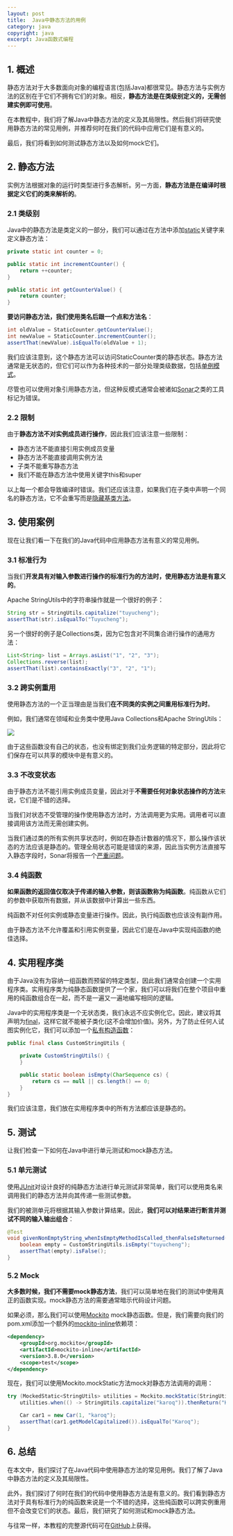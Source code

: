 ```yaml
---
layout: post
title:  Java中静态方法的用例
category: java
copyright: java
excerpt: Java函数式编程
---
```


## 1. 概述

静态方法对于大多数面向对象的编程语言(包括Java)都很常见。静态方法与实例方法的区别在于它们不拥有它们的对象。相反，**静态方法是在类级别定义的，无需创建实例即可使用**。

在本教程中，我们将了解Java中静态方法的定义及其局限性。然后我们将研究使用静态方法的常见用例，并推荐何时在我们的代码中应用它们是有意义的。

最后，我们将看到如何测试静态方法以及如何mock它们。

## 2. 静态方法

实例方法根据对象的运行时类型进行多态解析。另一方面，**静态方法是在编译时根据定义它们的类来解析的**。

### 2.1 类级别

Java中的静态方法是类定义的一部分，我们可以通过在方法中添加[static](https://www.baeldung.com/java-static)关键字来定义静态方法：

```java
private static int counter = 0;

public static int incrementCounter() {
    return ++counter;
}

public static int getCounterValue() {
    return counter;
}
```

**要访问静态方法，我们使用类名后跟一个点和方法名**：

```java
int oldValue = StaticCounter.getCounterValue();
int newValue = StaticCounter.incrementCounter();
assertThat(newValue).isEqualTo(oldValue + 1);
```

我们应该注意到，这个静态方法可以访问StaticCounter类的静态状态。静态方法通常是无状态的，但它们可以作为各种技术的一部分处理类级数据，包括[单例模式](https://www.baeldung.com/java-singleton)。

尽管也可以使用对象引用静态方法，但这种反模式通常会被诸如[Sonar](https://rules.sonarsource.com/java/RSPEC-2209)之类的工具标记为错误。

### 2.2 限制

由于**静态方法不对实例成员进行操作**，因此我们应该注意一些限制：

-   静态方法不能直接引用实例成员变量
-   静态方法不能直接调用实例方法
-   子类不能重写静态方法
-   我们不能在静态方法中使用关键字this和super

以上每一个都会导致编译时错误。我们还应该注意，如果我们在子类中声明一个同名的静态方法，它不会重写而是[隐藏基类方法](https://www.baeldung.com/java-variable-method-hiding#:~:text=Method%20hiding%20may%20happen%20in,a%20good%20place%20to%20start.)。

## 3. 使用案例

现在让我们看一下在我们的Java代码中应用静态方法有意义的常见用例。

### 3.1 标准行为

当我们**开发具有对输入参数进行操作的标准行为的方法时，使用静态方法是有意义的**。

Apache StringUtils中的字符串操作就是一个很好的例子：

```java
String str = StringUtils.capitalize("tuyucheng");
assertThat(str).isEqualTo("Tuyucheng");
```

另一个很好的例子是Collections类，因为它包含对不同集合进行操作的通用方法：

```java
List<String> list = Arrays.asList("1", "2", "3");
Collections.reverse(list);
assertThat(list).containsExactly("3", "2", "1");
```

### 3.2 跨实例重用

使用静态方法的一个正当理由是当我们**在不同类的实例之间重用标准行为时**。

例如，我们通常在领域和业务类中使用Java Collections和Apache StringUtils：

![](/assets/images/2023/java/javastaticmethodsusecases01.png)

由于这些函数没有自己的状态，也没有绑定到我们业务逻辑的特定部分，因此将它们保存在可以共享的模块中是有意义的。

### 3.3 不改变状态

由于静态方法不能引用实例成员变量，因此对于**不需要任何对象状态操作的方法**来说，它们是不错的选择。

当我们对状态不受管理的操作使用静态方法时，方法调用更为实用。调用者可以直接调用该方法而无需创建实例。

当我们通过类的所有实例共享状态时，例如在静态计数器的情况下，那么操作该状态的方法应该是静态的。管理全局状态可能是错误的来源，因此当实例方法直接写入静态字段时，Sonar将报告一个[严重问题](https://rules.sonarsource.com/java/RSPEC-2696)。

### 3.4 纯函数

**如果函数的返回值仅取决于传递的输入参数，则该函数称为纯函数**。纯函数从它们的参数中获取所有数据，并从该数据中计算出一些东西。

纯函数不对任何实例或静态变量进行操作。因此，执行纯函数也应该没有副作用。

由于静态方法不允许覆盖和引用实例变量，因此它们是在Java中实现纯函数的绝佳选择。

## 4. 实用程序类

由于Java没有为容纳一组函数而预留的特定类型，因此我们通常会创建一个实用程序类。实用程序类为纯静态函数提供了一个家，我们可以将我们在整个项目中重用的纯函数组合在一起，而不是一遍又一遍地编写相同的逻辑。

Java中的实用程序类是一个无状态类，我们永远不应实例化它。因此，建议将其声明为[final](https://www.baeldung.com/java-final)，这样它就不能被子类化(这不会增加价值)。另外，为了防止任何人试图实例化它，我们可以添加一个[私有构造函数](https://www.baeldung.com/java-sonar-hide-implicit-constructor)：

```java
public final class CustomStringUtils {

    private CustomStringUtils() {
    }

    public static boolean isEmpty(CharSequence cs) {
        return cs == null || cs.length() == 0;
    }
}
```

我们应该注意，我们放在实用程序类中的所有方法都应该是静态的。

## 5. 测试

让我们检查一下如何在Java中进行单元测试和mock静态方法。

### 5.1 单元测试

使用[JUnit](https://www.baeldung.com/junit-5)对设计良好的纯静态方法进行单元测试非常简单，我们可以使用类名来调用我们的静态方法并向其传递一些测试参数。

我们的被测单元将根据其输入参数计算结果。因此，**我们可以对结果进行断言并测试不同的输入输出组合**：

```java
@Test
void givenNonEmptyString_whenIsEmptyMethodIsCalled_thenFalseIsReturned() {
    boolean empty = CustomStringUtils.isEmpty("tuyucheng");
    assertThat(empty).isFalse();
}
```

### 5.2 Mock

**大多数时候，我们不需要mock静态方法**，我们可以简单地在我们的测试中使用真正的函数实现。mock静态方法的需要通常暗示代码设计问题。

如果必须，那么我们可以使用[Mockito](https://www.baeldung.com/mockito-mock-static-methods) mock静态函数。但是，我们需要向我们的pom.xml添加一个额外的[mockito-inline](https://search.maven.org/classic/#search|ga|1|g%3Aorg.mockitoa%3Amockito-inline)依赖项：

```xml
<dependency>
    <groupId>org.mockito</groupId>
    <artifactId>mockito-inline</artifactId>
    <version>3.8.0</version>
    <scope>test</scope>
</dependency>
```

现在，我们可以使用Mockito.mockStatic方法mock对静态方法调用的调用：

```java
try (MockedStatic<StringUtils> utilities = Mockito.mockStatic(StringUtils.class)) {
    utilities.when(() -> StringUtils.capitalize("karoq")).thenReturn("Karoq");

    Car car1 = new Car(1, "karoq");
    assertThat(car1.getModelCapitalized()).isEqualTo("Karoq");
}
```

## 6. 总结

在本文中，我们探讨了在Java代码中使用静态方法的常见用例。我们了解了Java中静态方法的定义及其局限性。

此外，我们探讨了何时在我们的代码中使用静态方法是有意义的。我们看到静态方法对于具有标准行为的纯函数来说是一个不错的选择，这些纯函数可以跨实例重用但不会改变它们的状态。最后，我们研究了如何测试和mock静态方法。

与往常一样，本教程的完整源代码可在[GitHub](https://github.com/tuyucheng7/taketoday-tutorial4j/tree/master/java-core-modules/java-function)上获得。